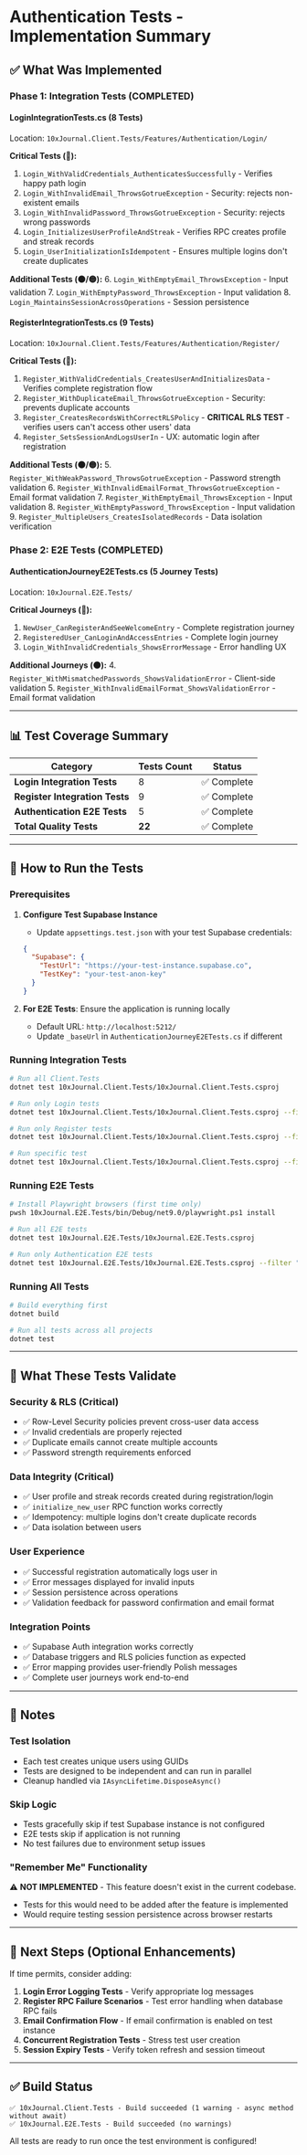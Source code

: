 # Authentication Tests - Implementation Summary

## ✅ What Was Implemented

### Phase 1: Integration Tests (COMPLETED)

#### **LoginIntegrationTests.cs** (8 Tests)
Location: `10xJournal.Client.Tests/Features/Authentication/Login/`

**Critical Tests (🔴):**
1. `Login_WithValidCredentials_AuthenticatesSuccessfully` - Verifies happy path login
2. `Login_WithInvalidEmail_ThrowsGotrueException` - Security: rejects non-existent emails
3. `Login_WithInvalidPassword_ThrowsGotrueException` - Security: rejects wrong passwords
4. `Login_InitializesUserProfileAndStreak` - Verifies RPC creates profile and streak records
5. `Login_UserInitializationIsIdempotent` - Ensures multiple logins don't create duplicates

**Additional Tests (🟠/🟡):**
6. `Login_WithEmptyEmail_ThrowsException` - Input validation
7. `Login_WithEmptyPassword_ThrowsException` - Input validation
8. `Login_MaintainsSessionAcrossOperations` - Session persistence

#### **RegisterIntegrationTests.cs** (9 Tests)
Location: `10xJournal.Client.Tests/Features/Authentication/Register/`

**Critical Tests (🔴):**
1. `Register_WithValidCredentials_CreatesUserAndInitializesData` - Verifies complete registration flow
2. `Register_WithDuplicateEmail_ThrowsGotrueException` - Security: prevents duplicate accounts
3. `Register_CreatesRecordsWithCorrectRLSPolicy` - **CRITICAL RLS TEST** - verifies users can't access other users' data
4. `Register_SetsSessionAndLogsUserIn` - UX: automatic login after registration

**Additional Tests (🟠/🟡):**
5. `Register_WithWeakPassword_ThrowsGotrueException` - Password strength validation
6. `Register_WithInvalidEmailFormat_ThrowsGotrueException` - Email format validation
7. `Register_WithEmptyEmail_ThrowsException` - Input validation
8. `Register_WithEmptyPassword_ThrowsException` - Input validation
9. `Register_MultipleUsers_CreatesIsolatedRecords` - Data isolation verification

### Phase 2: E2E Tests (COMPLETED)

#### **AuthenticationJourneyE2ETests.cs** (5 Journey Tests)
Location: `10xJournal.E2E.Tests/`

**Critical Journeys (🔴):**
1. `NewUser_CanRegisterAndSeeWelcomeEntry` - Complete registration journey
2. `RegisteredUser_CanLoginAndAccessEntries` - Complete login journey
3. `Login_WithInvalidCredentials_ShowsErrorMessage` - Error handling UX

**Additional Journeys (🟠):**
4. `Register_WithMismatchedPasswords_ShowsValidationError` - Client-side validation
5. `Register_WithInvalidEmailFormat_ShowsValidationError` - Email format validation

---

## 📊 Test Coverage Summary

| Category | Tests Count | Status |
|----------|-------------|--------|
| **Login Integration Tests** | 8 | ✅ Complete |
| **Register Integration Tests** | 9 | ✅ Complete |
| **Authentication E2E Tests** | 5 | ✅ Complete |
| **Total Quality Tests** | **22** | ✅ Complete |

---

## 🚀 How to Run the Tests

### Prerequisites

1. **Configure Test Supabase Instance**
   - Update `appsettings.test.json` with your test Supabase credentials:
   ```json
   {
     "Supabase": {
       "TestUrl": "https://your-test-instance.supabase.co",
       "TestKey": "your-test-anon-key"
     }
   }
   ```

2. **For E2E Tests**: Ensure the application is running locally
   - Default URL: `http://localhost:5212/`
   - Update `_baseUrl` in `AuthenticationJourneyE2ETests.cs` if different

### Running Integration Tests

```bash
# Run all Client.Tests
dotnet test 10xJournal.Client.Tests/10xJournal.Client.Tests.csproj

# Run only Login tests
dotnet test 10xJournal.Client.Tests/10xJournal.Client.Tests.csproj --filter "FullyQualifiedName~LoginIntegrationTests"

# Run only Register tests
dotnet test 10xJournal.Client.Tests/10xJournal.Client.Tests.csproj --filter "FullyQualifiedName~RegisterIntegrationTests"

# Run specific test
dotnet test 10xJournal.Client.Tests/10xJournal.Client.Tests.csproj --filter "FullyQualifiedName~Login_WithValidCredentials_AuthenticatesSuccessfully"
```

### Running E2E Tests

```bash
# Install Playwright browsers (first time only)
pwsh 10xJournal.E2E.Tests/bin/Debug/net9.0/playwright.ps1 install

# Run all E2E tests
dotnet test 10xJournal.E2E.Tests/10xJournal.E2E.Tests.csproj

# Run only Authentication E2E tests
dotnet test 10xJournal.E2E.Tests/10xJournal.E2E.Tests.csproj --filter "FullyQualifiedName~AuthenticationJourneyE2ETests"
```

### Running All Tests

```bash
# Build everything first
dotnet build

# Run all tests across all projects
dotnet test
```

---

## 🎯 What These Tests Validate

### Security & RLS (Critical)
- ✅ Row-Level Security policies prevent cross-user data access
- ✅ Invalid credentials are properly rejected
- ✅ Duplicate emails cannot create multiple accounts
- ✅ Password strength requirements enforced

### Data Integrity (Critical)
- ✅ User profile and streak records created during registration/login
- ✅ `initialize_new_user` RPC function works correctly
- ✅ Idempotency: multiple logins don't create duplicate records
- ✅ Data isolation between users

### User Experience
- ✅ Successful registration automatically logs user in
- ✅ Error messages displayed for invalid inputs
- ✅ Session persistence across operations
- ✅ Validation feedback for password confirmation and email format

### Integration Points
- ✅ Supabase Auth integration works correctly
- ✅ Database triggers and RLS policies function as expected
- ✅ Error mapping provides user-friendly Polish messages
- ✅ Complete user journeys work end-to-end

---

## 📝 Notes

### Test Isolation
- Each test creates unique users using GUIDs
- Tests are designed to be independent and can run in parallel
- Cleanup handled via `IAsyncLifetime.DisposeAsync()`

### Skip Logic
- Tests gracefully skip if test Supabase instance is not configured
- E2E tests skip if application is not running
- No test failures due to environment setup issues

### "Remember Me" Functionality
⚠️ **NOT IMPLEMENTED** - This feature doesn't exist in the current codebase.
- Tests for this would need to be added after the feature is implemented
- Would require testing session persistence across browser restarts

---

## 🔄 Next Steps (Optional Enhancements)

If time permits, consider adding:

1. **Login Error Logging Tests** - Verify appropriate log messages
2. **Register RPC Failure Scenarios** - Test error handling when database RPC fails
3. **Email Confirmation Flow** - If email confirmation is enabled on test instance
4. **Concurrent Registration Tests** - Stress test user creation
5. **Session Expiry Tests** - Verify token refresh and session timeout

---

## ✅ Build Status

```
✅ 10xJournal.Client.Tests - Build succeeded (1 warning - async method without await)
✅ 10xJournal.E2E.Tests - Build succeeded (no warnings)
```

All tests are ready to run once the test environment is configured!
